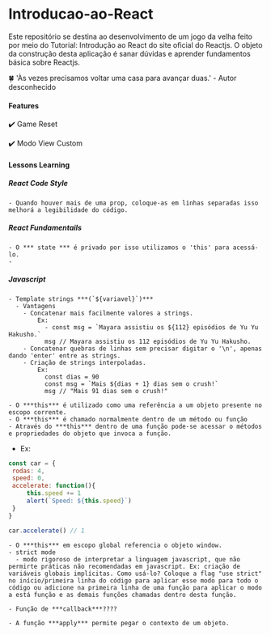 # Introducao-ao-React

Este repositório se destina ao desenvolvimento de um jogo da velha feito por meio do Tutorial: Introdução ao React do site oficial do Reactjs. O objeto da construção desta aplicação é sanar dúvidas e aprender fundamentos básica sobre Reactjs.


:four_leaf_clover:  'Às vezes precisamos voltar uma casa para avançar duas.' - Autor desconhecido

#### Features

:heavy_check_mark: Game Reset

:heavy_check_mark: Modo View Custom

#### Lessons Learning

 ##### React Code Style 

    - Quando houver mais de uma prop, coloque-as em linhas separadas isso melhorá a legibilidade do código.

 ##### React Fundamentails

    - O *** state *** é privado por isso utilizamos o 'this' para acessá-lo.
    - 
 ##### Javascript

    - Template strings ***(`${variavel}`)***
      - Vantagens
        - Concatenar mais facilmente valores a strings.
            Ex:
              - const msg = `Mayara assistiu os ${112} episódios de Yu Yu Hakusho.`
              msg // Mayara assistiu os 112 episódios de Yu Yu Hakusho.
        - Concatenar quebras de linhas sem precisar digitar o '\n', apenas dando 'enter' entre as strings.
        - Criação de strings interpoladas. 
            Ex: 
              const dias = 90
              const msg = `Mais ${dias + 1} dias sem o crush!`
              msg // "Mais 91 dias sem o crush!"
 
    - O ***this*** é utilizado como uma referência a um objeto presente no escopo corrente. 
    - O ***this*** é chamado normalmente dentro de um método ou função
    - Através do ***this*** dentro de uma função pode-se acessar o métodos e propriedades do objeto que invoca a função. 

* Ex:
```javascript
const car = {
 rodas: 4,
 speed: 0,
 accelerate: function(){
     this.speed += 1
     alert(`Speed: ${this.speed}`)
 }
} 

car.accelerate() // 1
```
    - O ***this*** em escopo global referencia o objeto window.
    - strict mode
      - modo rigoroso de interpretar a linguagem javascript, que não permirte práticas não recomendadas em javascript. Ex: criação de variáveis globais implícitas. Como usá-lo? Coloque a flag "use strict" no início/primeira linha do código para aplicar esse modo para todo o código ou adicione na primeira linha de uma função para aplicar o modo a está função e as demais funções chamadas dentro desta função.

    - Função de ***callback***????
            
    - A função ***apply*** permite pegar o contexto de um objeto. 
